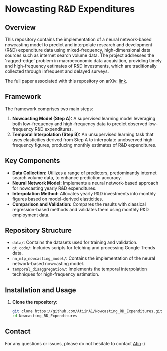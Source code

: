# Nowcasting R&D Expenditures

## Overview

This repository contains the implementation of a neural network-based nowcasting model to predict and interpolate research and development (R&D) expenditure data using mixed-frequency, high-dimensional data sources such as internet search volume data. The project addresses the 'ragged-edge' problem in macroeconomic data acquisition, providing timely and high-frequency estimates of R&D investments, which are traditionally collected through infrequent and delayed surveys.

The full paper associated with this repository on arXiv: [link](http://arxiv.org/abs/2407.11765).

## Framework

The framework comprises two main steps:
1. **Nowcasting Model (Step A):** A supervised learning model leveraging both low-frequency and high-frequency data to predict observed low-frequency R&D expenditures.
2. **Temporal Interpolation (Step B):** An unsupervised learning task that uses elasticities derived from Step A to interpolate unobserved high-frequency figures, producing monthly estimates of R&D expenditures.

## Key Components

- **Data Collection:** Utilizes a range of predictors, predominantly internet search volume data, to enhance prediction accuracy.
- **Neural Network Model:** Implements a neural network-based approach for nowcasting yearly R&D expenditures.
- **Interpolation Method:** Allocates yearly R&D investments into monthly figures based on model-derived elasticities.
- **Comparison and Validation:** Compares the results with classical regression-based methods and validates them using monthly R&D employment data.

## Repository Structure

- `data/`: Contains the datasets used for training and validation.
- `gt_code/`: Includes scripts for fetching and processing Google Trends data.
- `nn_mlp_nowcasting_model/`: Contains the implementation of the neural network-based nowcasting model.
- `temporal_disaggregation/`: Implements the temporal interpolation techniques for high-frequency estimation.

## Installation and Usage

1. **Clone the repository:**
   ```sh
   git clone https://github.com/AtiinA1/Nowcasting_RD_Expenditures.git
   cd Nowcasting_RD_Expenditures

## Contact
   
For any questions or issues, please do not hesitate to contact [Atin](https://people.epfl.ch/atin.aboutorabi?lang=en) :)
